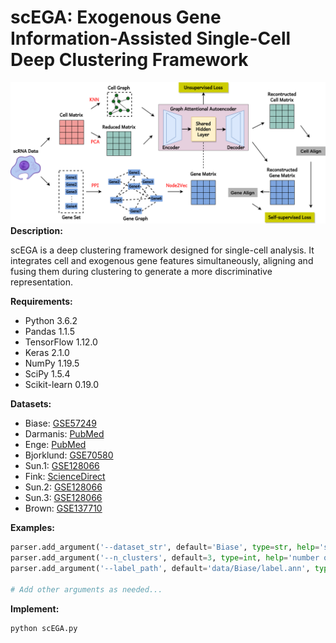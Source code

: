 # scEGA: Exogenous Gene Information-Assisted Single-Cell Deep Clustering Framework
![Franework](https://github.com/DayuHuu/scEGA/blob/master/scEGA.png)
**Description:**

scEGA is a deep clustering framework designed for single-cell analysis. It integrates cell and exogenous gene features simultaneously, aligning and fusing them during clustering to generate a more discriminative representation.

**Requirements:**

- Python 3.6.2
- Pandas 1.1.5
- TensorFlow 1.12.0
- Keras 2.1.0
- NumPy 1.19.5
- SciPy 1.5.4
- Scikit-learn 0.19.0

**Datasets:**

- Biase: [GSE57249](https://www.ncbi.nlm.nih.gov/geo/query/acc.cgi?acc=GSE57249)
- Darmanis: [PubMed](https://pubmed.ncbi.nlm.nih.gov/26060301/)
- Enge: [PubMed](https://pubmed.ncbi.nlm.nih.gov/28965763/)
- Bjorklund: [GSE70580](https://www.ncbi.nlm.nih.gov/geo/query/acc.cgi?acc=GSE70580)
- Sun.1: [GSE128066](https://www.ncbi.nlm.nih.gov/geo/query/acc.cgi?acc=GSE128066)
- Fink: [ScienceDirect](https://www.sciencedirect.com/science/article/abs/pii/S1534580722004932)
- Sun.2: [GSE128066](https://www.ncbi.nlm.nih.gov/geo/query/acc.cgi?acc=GSE128066)
- Sun.3: [GSE128066](https://www.ncbi.nlm.nih.gov/geo/query/acc.cgi?acc=GSE128066)
- Brown: [GSE137710](https://www.ncbi.nlm.nih.gov/geo/query/acc.cgi?acc=GSE137710)

**Examples:**

```python
parser.add_argument('--dataset_str', default='Biase', type=str, help='single cell dataset')
parser.add_argument('--n_clusters', default=3, type=int, help='number of clusters')
parser.add_argument('--label_path', default='data/Biase/label.ann', type=str, help='true labels')

# Add other arguments as needed...


```
**Implement:**
```python
python scEGA.py
```



